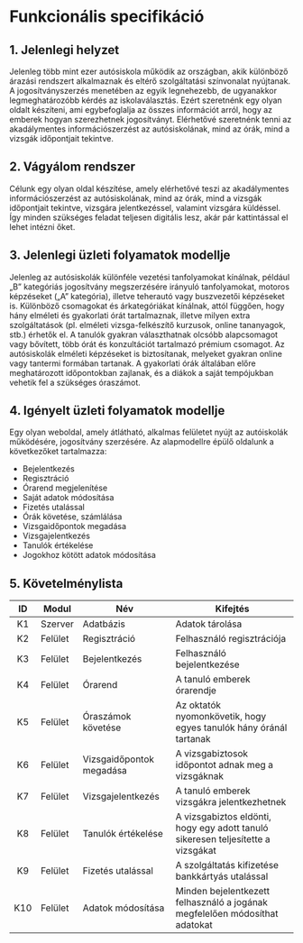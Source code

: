 # Funkcionális specifikáció
## 1. Jelenlegi helyzet

Jelenleg több mint ezer autósiskola működik az országban, akik különböző árazási rendszert alkalmaznak és eltérő szolgáltatási színvonalat nyújtanak. A jogosítványszerzés menetében az egyik legnehezebb, de ugyanakkor legmeghatározóbb kérdés az iskolaválasztás. Ezért szeretnénk egy olyan oldalt készíteni, ami egybefoglalja az összes információt arról, hogy az emberek hogyan szerezhetnek jogosítványt. Elérhetővé szeretnénk tenni az akadálymentes információszerzést az autósiskolának, mind az órák, mind a vizsgák időpontjait tekintve.

## 2. Vágyálom rendszer

Célunk egy olyan oldal készítése, amely elérhetővé teszi az akadálymentes információszerzést az autósiskolának, mind az órák, mind a vizsgák időpontjait tekintve, vizsgára jelentkezéssel, valamint vizsgára küldéssel. Így minden szükséges feladat teljesen digitális lesz, akár pár kattintással el lehet intézni őket.

## 3. Jelenlegi üzleti folyamatok modellje

Jelenleg az autósiskolák különféle vezetési tanfolyamokat kínálnak, például „B” kategóriás jogosítvány megszerzésére irányuló tanfolyamokat, motoros képzéseket („A” kategória), illetve teherautó vagy buszvezetői képzéseket is. Különböző csomagokat és árkategóriákat kínálnak, attól függően, hogy hány elméleti és gyakorlati órát tartalmaznak, illetve milyen extra szolgáltatások (pl. elméleti vizsga-felkészítő kurzusok, online tananyagok, stb.) érhetők el. A tanulók gyakran választhatnak olcsóbb alapcsomagot vagy bővített, több órát és konzultációt tartalmazó prémium csomagot. Az autósiskolák elméleti képzéseket is biztosítanak, melyeket gyakran online vagy tantermi formában tartanak. A gyakorlati órák általában előre meghatározott időpontokban zajlanak, és a diákok a saját tempójukban vehetik fel a szükséges óraszámot. 

## 4. Igényelt üzleti folyamatok modellje

Egy olyan weboldal, amely átlátható, alkalmas felületet nyújt az autóiskolák működésére, jogosítvány szerzésére. Az alapmodellre épülő oldalunk a következőket tartalmazza:

 - Bejelentkezés
 - Regisztráció
 - Órarend megjelenítése
 - Saját adatok módosítása
 - Fizetés utalással
 - Órák követése, számlálása
 - Vizsgaidőpontok megadása
 - Vizsgajelentkezés
 - Tanulók értékelése
 - Jogokhoz kötött adatok módosítása

## 5. Követelménylista

| ID | Modul | Név | Kifejtés |
| :---: | --- | --- | --- |
| K1  | Szerver | Adatbázis  | Adatok tárolása |
| K2  | Felület | Regisztráció  | Felhasználó regisztrációja |
| K3  | Felület | Bejelentkezés  | Felhasználó bejelentkezése |
| K4  | Felület | Órarend  | A tanuló emberek órarendje |
| K5  | Felület | Óraszámok követése  |Az oktatók nyomonkövetik, hogy egyes tanulók hány óránál tartanak |
| K6  | Felület | Vizsgaidőpontok megadása  | A vizsgabiztosok időpontot adnak meg a vizsgáknak |
| K7  | Felület | Vizsgajelentkezés | A tanuló emberek vizsgákra jelentkezhetnek |
| K8 | Felület | Tanulók értékelése  | A vizsgabiztos eldönti, hogy egy adott tanuló sikeresen teljesítette a vizsgákat |
| K9  | Felület | Fizetés utalással | A szolgáltatás kifizetése bankkártyás utalással |
| K10  | Felület | Adatok módosítása | Minden bejelentkezett felhasználó a jogának megfelelően módosíthat adatokat |
